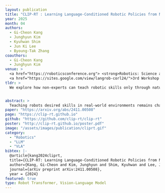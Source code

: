```yaml
---
layout: publication
title: "CLIP-RT : Learning Language-Conditioned Robotic Policies from Natural Language Supervision"
year: 2025
month: 04
authors:
  - Gi-Cheon Kang
  - Junghyun Kim 
  - Kyuhwan Shim 
  - Jun Ki Lee 
  - Byoung-Tak Zhang
coauthors:
  - Gi-Cheon Kang
  - Junghyun Kim 
venue: >
  <a href="https://roboticsconference.org"> <strong>Robotics: Science and Systems (RSS) 2025</strong>  </a><br>
  <a href="https://sites.google.com/view/langrob-corl24/">3rd Workshop on Language and Robot Learning (LangRob)</a> @ <a href="https://corl2024.org"> <strong>CoRL 2024</strong></a>
tldr: >
  We explore how non-experts can teach robotic skills only through natural language supervision. We propose 'CLIP-RT', the VLA model that learns visuomotor policies directly from this supervision.


abstract: >
  Teaching robots desired skills in real-world environments remains challenging, especially for non-experts. A key bottleneck is that collecting robotic data often requires expertise or specialized hardware, limiting accessibility and scalability. We posit that natural language offers an intuitive and accessible interface for robot learning. To this end, we study two aspects: (1) enabling non-experts to collect robotic data through natural language supervision (e.g., “move the arm to the right”) and (2) training robot policies directly from this supervision. Specifically, we introduce a data collection framework that collects robot demonstrations based on natural language supervision and further augments these demonstrations. We then present CLIP-RT, a new vision-language-action (VLA) model that learns language-conditioned visuomotor policies from this supervision. CLIP-RT adapts the pretrained CLIP model and learns to predict language-based motion primitives via contrastive imitation learning. We train CLIP-RT on the Open X-Embodiment dataset and finetune it on in-domain data collected by our framework. In real-world evaluations, CLIP-RT demonstrates strong capabilities in learning novel manipulation skills, outperforming OpenVLA (7B parameters) by 24% in average success rates, while using 7x fewer parameters (1B). We further assess CLIP-RT’s capabilities in few-shot generalization and collaborative scenarios involving large pretrained models or humans. In simulated environments, CLIP-RT also yields strong performance, achieving a 92.8% average success rate on the LIBERO benchmark with an inference throughput of 163 Hz.
paper: "https://arxiv.org/abs/2411.00508"
page: "https://clip-rt.github.io"
github: "https://github.com/clip-rt/clip-rt"
poster: "http://clip-rt.github.io/poster.pdf"
image: "/assets/images/publication/cliprt.gif"
category: 
  - "Robotics"
  - "LLM"
  - "VLA"
bibtex: |-
  @article{kang2024cliprt,
  title={CLIP-RT: Learning Language-Conditioned Robotic Policies from Natural Language Supervision},
  author={Kang, Gi-Cheon and Kim, Junghyun and Shim, Kyuhwan and Lee, Jun Ki and Zhang, Byoung-Tak},
  journal={arXiv preprint arXiv:2411.00508},
  year = {2024}
featured: true
type: Robot Transformer, Vision-Language Model
---
```

